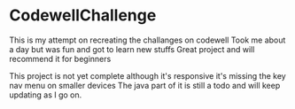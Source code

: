 # CodewellChallenge
This is my attempt on recreating the challanges on codewell 
Took me about a day but was fun and got to learn new stuffs
Great project and will recommend it for beginners

This project is not yet complete although it's responsive it's missing the key nav menu on smaller devices
The java part of it is still a todo and will keep updating as I go on.
